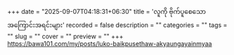 +++
date = "2025-09-07T04:18:31+06:30"
title = 'လူကို ဗိုက်ပူစေသော အကြောင်းအရင်းများ'
recorded = false
description = ""
categories = ""
tags = ""
slug = ""
cover = ""
preview = ""
+++
https://bawa101.com/my/posts/luko-baikpusethaw-akyaungayainmyaa